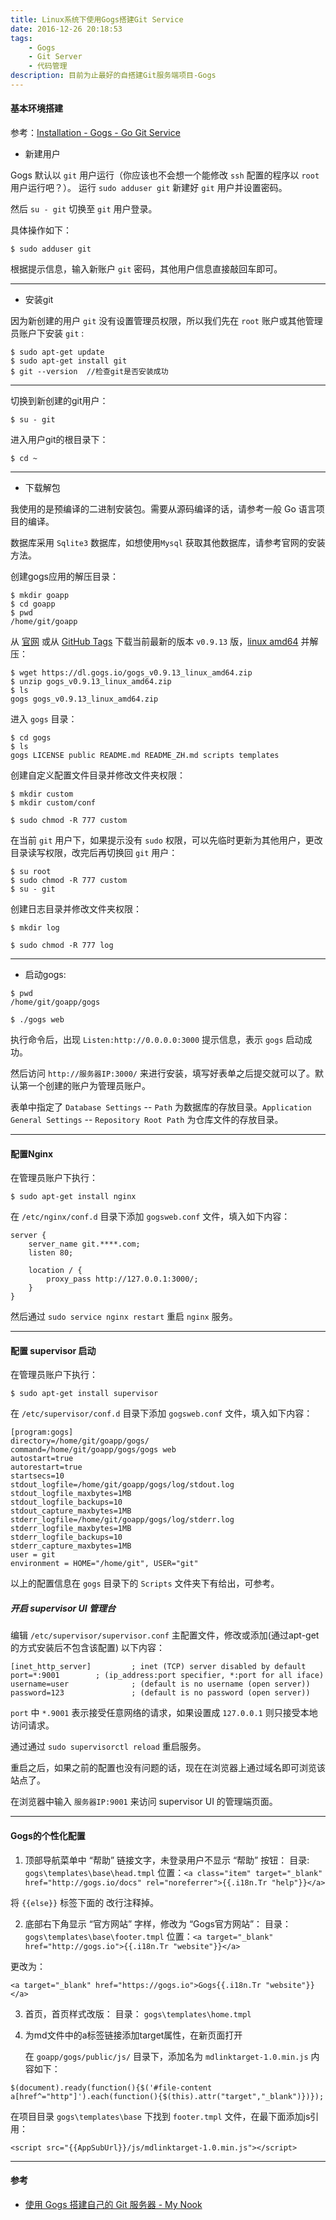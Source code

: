 ```yaml
---
title: Linux系统下使用Gogs搭建Git Service
date: 2016-12-26 20:18:53
tags:
	- Gogs
	- Git Server
	- 代码管理
description: 目前为止最好的自搭建Git服务端项目-Gogs
---
```


#### 基本环境搭建

参考：[Installation - Gogs - Go Git Service](https://gogs.io/docs/installation)

* 新建用户

Gogs 默认以 `git` 用户运行（你应该也不会想一个能修改 `ssh` 配置的程序以 `root` 用户运行吧？）。
运行 `sudo adduser git` 新建好 `git` 用户并设置密码。

然后 `su - git` 切换至 `git` 用户登录。

具体操作如下：

```
$ sudo adduser git
```

根据提示信息，输入新账户 `git` 密码，其他用户信息直接敲回车即可。

*** 

* 安装git

因为新创建的用户 `git` 没有设置管理员权限，所以我们先在 `root` 账户或其他管理员账户下安装 `git` :

```
$ sudo apt-get update
$ sudo apt-get install git
$ git --version  //检查git是否安装成功
```

***

切换到新创建的git用户：

```
$ su - git
```

进入用户git的根目录下：

```
$ cd ~
```

***

* 下载解包

我使用的是预编译的二进制安装包。需要从源码编译的话，请参考一般 Go 语言项目的编译。

数据库采用 `Sqlite3` 数据库，如想使用`Mysql` 获取其他数据库，请参考官网的安装方法。

创建gogs应用的解压目录：

```
$ mkdir goapp
$ cd goapp
$ pwd
/home/git/goapp
```

从 [官网](https://gogs.io/docs/installation/install_from_binary.html) 或从 [GitHub Tags](https://github.com/gogits/gogs/tags) 下载当前最新的版本 `v0.9.13` 版，[linux amd64](https://dl.gogs.io/gogs_v0.9.13_linux_amd64.zip) 并解压：

```
$ wget https://dl.gogs.io/gogs_v0.9.13_linux_amd64.zip
$ unzip gogs_v0.9.13_linux_amd64.zip
$ ls
gogs gogs_v0.9.13_linux_amd64.zip
```

进入 `gogs` 目录：

```
$ cd gogs
$ ls
gogs LICENSE public README.md README_ZH.md scripts templates
```

创建自定义配置文件目录并修改文件夹权限：

```
$ mkdir custom
$ mkdir custom/conf

$ sudo chmod -R 777 custom
```

在当前 `git` 用户下，如果提示没有 `sudo` 权限，可以先临时更新为其他用户，更改目录读写权限，改完后再切换回 `git` 用户：

```
$ su root
$ sudo chmod -R 777 custom
$ su - git
```

创建日志目录并修改文件夹权限：

```
$ mkdir log

$ sudo chmod -R 777 log
```

***

* 启动gogs:

```
$ pwd
/home/git/goapp/gogs

$ ./gogs web
```

执行命令后，出现 `Listen:http://0.0.0.0:3000` 提示信息，表示 `gogs` 启动成功。

然后访问 `http://服务器IP:3000/` 来进行安装，填写好表单之后提交就可以了。默认第一个创建的账户为管理员账户。

表单中指定了 `Database Settings` -- `Path` 为数据库的存放目录。`Application General Settings` -- `Repository Root Path` 为仓库文件的存放目录。

***

#### 配置Nginx

在管理员账户下执行：

```
$ sudo apt-get install nginx
```

在 `/etc/nginx/conf.d` 目录下添加 `gogsweb.conf` 文件，填入如下内容：

```
server {		
	server_name git.****.com;
	listen 80;

	location / {
		proxy_pass http://127.0.0.1:3000/;
	}
}

```

然后通过 `sudo service nginx restart` 重启 `nginx` 服务。

***

#### 配置 supervisor 启动

在管理员账户下执行：

```
$ sudo apt-get install supervisor
```

在 `/etc/supervisor/conf.d` 目录下添加 `gogsweb.conf` 文件，填入如下内容：

```
[program:gogs]
directory=/home/git/goapp/gogs/
command=/home/git/goapp/gogs/gogs web
autostart=true
autorestart=true
startsecs=10
stdout_logfile=/home/git/goapp/gogs/log/stdout.log
stdout_logfile_maxbytes=1MB
stdout_logfile_backups=10
stdout_capture_maxbytes=1MB
stderr_logfile=/home/git/goapp/gogs/log/stderr.log
stderr_logfile_maxbytes=1MB
stderr_logfile_backups=10
stderr_capture_maxbytes=1MB
user = git
environment = HOME="/home/git", USER="git"
```

以上的配置信息在 `gogs` 目录下的 `Scripts` 文件夹下有给出，可参考。

##### 开启 supervisor UI 管理台

编辑 `/etc/supervisor/supervisor.conf` 主配置文件，修改或添加(通过apt-get的方式安装后不包含该配置) 以下内容：

```
[inet_http_server]         ; inet (TCP) server disabled by default
port=*:9001        ; (ip_address:port specifier, *:port for all iface)
username=user              ; (default is no username (open server))
password=123               ; (default is no password (open server))
```

`port` 中 `*.9001` 表示接受任意网络的请求，如果设置成 `127.0.0.1` 则只接受本地访问请求。

通过通过 `sudo supervisorctl reload` 重启服务。

重启之后，如果之前的配置也没有问题的话，现在在浏览器上通过域名即可浏览该站点了。

在浏览器中输入 `服务器IP:9001` 来访问 supervisor UI 的管理端页面。

***

#### Gogs的个性化配置

1. 顶部导航菜单中 “帮助” 链接文字，未登录用户不显示 “帮助” 按钮：
	目录:   `gogs\templates\base\head.tmpl`
	位置：`<a class="item" target="_blank" href="http://gogs.io/docs" rel="noreferrer">{{.i18n.Tr "help"}}</a>`

将 `{{else}}` 标签下面的 改行注释掉。

2. 底部右下角显示 “官方网站” 字样，修改为 “Gogs官方网站”：
	目录： `gogs\templates\base\footer.tmpl`
	位置：`<a target="_blank" href="http://gogs.io">{{.i18n.Tr "website"}}</a>`

更改为：

```
<a target="_blank" href="https://gogs.io">Gogs{{.i18n.Tr "website"}}</a>
```

3. 首页，首页样式改版：
	目录： `gogs\templates\home.tmpl`

4. 为md文件中的a标签链接添加target属性，在新页面打开

	在 `goapp/gogs/public/js/` 目录下，添加名为 `mdlinktarget-1.0.min.js` 内容如下：

```
$(document).ready(function(){$('#file-content a[href^="http"]').each(function(){$(this).attr("target","_blank")})});
```

在项目目录 `gogs\templates\base` 下找到 `footer.tmpl` 文件，在最下面添加js引用：

```
<script src="{{AppSubUrl}}/js/mdlinktarget-1.0.min.js"></script>
```

*** 

#### 参考

* [使用 Gogs 搭建自己的 Git 服务器 - My Nook](https://mynook.info/blog/post/host-your-own-git-server-using-gogs)

